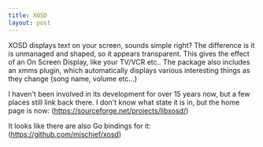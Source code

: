 ```yaml
---
title: XOSD
layout: post
---
```


XOSD displays text on your screen, sounds simple right? The difference is it is unmanaged and shaped, so it appears transparent. This gives the effect of an On Screen Display, like your TV/VCR etc.. The package also includes an xmms plugin, which automatically displays various interesting things as they change (song name, volume etc...) 

I haven't been involved in its development for over 15 years now, but a few places still link back there. I don't know what state it is in, but the home page is now: (https://sourceforge.net/projects/libxosd/)

It looks like there are also Go bindings for it:
(https://github.com/mischief/xosd)
